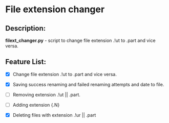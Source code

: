 # File extension changer

## Description: 
**filext_changer.py** - script to change file extension .!ut to .part and vice versa.


## Feature List:
- [x] Change file extension .!ut to .part and vice versa.
- [x] Saving success renaming and failed renaming attempts and date to file.
- [ ] Removing extension .!ut || .part.
- [ ] Adding extension {.N}
- [x] Deleting files with extension .!ur || .part



